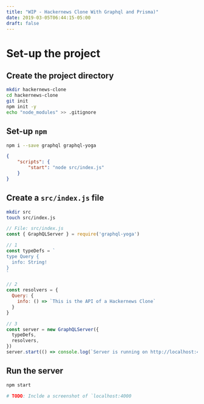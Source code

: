 ```yaml
---
title: "WIP - Hackernews Clone With Graphql and Prisma)"
date: 2019-03-05T06:44:15-05:00
draft: false
---
```


# Set-up the project

## Create the project directory

```bash
mkdir hackernews-clone
cd hackernews-clone
git init
npm init -y
echo "node_modules" >> .gitignore
```

## Set-up `npm`

```bash
npm i --save graphql graphql-yoga
```

```json
{
    "scripts": {
        "start": "node src/index.js"
    }
}
```

## Create a `src/index.js` file

```bash
mkdir src
touch src/index.js
```

```js
// File: src/index.js
const { GraphQLServer } = require('graphql-yoga')

// 1
const typeDefs = `
type Query {
  info: String!
}
`

// 2
const resolvers = {
  Query: {
    info: () => `This is the API of a Hackernews Clone`
  }
}

// 3
const server = new GraphQLServer({
  typeDefs,
  resolvers,
})
server.start(() => console.log(`Server is running on http://localhost:4000`))
```

## Run the server

```bash
npm start

# TODO: Inclde a screenshot of `localhost:4000
```